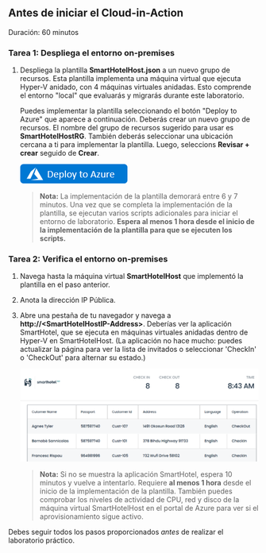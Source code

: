 ## Antes de iniciar el Cloud-in-Action

Duración: 60 minutos

### Tarea 1: Despliega el entorno on-premises

1. Despliega la plantilla **SmartHotelHost.json** a un nuevo grupo de recursos. Esta plantilla implementa una máquina virtual que ejecuta Hyper-V anidado, con 4 máquinas virtuales anidadas. Esto comprende el entorno "local" que evaluarás y migrarás durante este laboratorio.

    Puedes implementar la plantilla seleccionando el botón "Deploy to Azure" que aparece a continuación. Deberás crear un nuevo grupo de recursos. El nombre del grupo de recursos sugerido para usar es **SmartHotelHostRG**. También deberás seleccionar una ubicación cercana a ti para implementar la plantilla. Luego, seleccions **Revisar + crear** seguido de **Crear**.
    
    <a href="https://portal.azure.com/#create/Microsoft.Template/uri/https%3A%2F%2Fstoragetino.blob.core.windows.net%2Fsmarthotel%2FSmartHotelHost.json" target="_blank">![Botón para desplegar la plantilla SmartHotelHost a Azure.](imagenes/deploy-to-azure.png "Despliega la plantilla SmartHotelHost a Azure")</a>

    > **Nota:** La implementación de la plantilla demorará entre 6 y 7 minutos. Una vez que se completa la implementación de la plantilla, se ejecutan varios scripts adicionales para iniciar el entorno de laboratorio. **Espera al menos 1 hora desde el inicio de la implementación de la plantilla para que se ejecuten los scripts.**

### Tarea 2: Verifica el entorno on-premises

1. Navega hasta la máquina virtual **SmartHotelHost** que implementó la plantilla en el paso anterior.

2. Anota la dirección IP Pública.

3. Abre una pestaña de tu navegador y navega a **http://\<SmartHotelHostIP-Address\>**. Deberías ver la aplicación SmartHotel, que se ejecuta en máquinas virtuales anidadas dentro de Hyper-V en SmartHotelHost. (La aplicación no hace mucho: puedes actualizar la página para ver la lista de invitados o seleccionar 'CheckIn' o 'CheckOut' para alternar su estado.)

    ![Captura de pantalla del navegador que muestra la aplicación SmartHotel.](imagenes/smarthotel.png)

    > **Nota:** Si no se muestra la aplicación SmartHotel, espera 10 minutos y vuelve a intentarlo. Requiere **al menos 1 hora** desde el inicio de la implementación de la plantilla. También puedes comprobar los niveles de actividad de CPU, red y disco de la máquina virtual SmartHotelHost en el portal de Azure para ver si el aprovisionamiento sigue activo.

Debes seguir todos los pasos proporcionados *antes* de realizar el laboratorio práctico.


